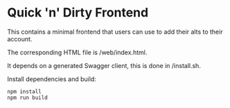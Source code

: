 # Quick 'n' Dirty Frontend

This contains a minimal frontend that users can use to
add their alts to their account.

The corresponding HTML file is /web/index.html.

It depends on a generated Swagger client, this is done in /install.sh.

Install dependencies and build:

```
npm install
npm run build
```
